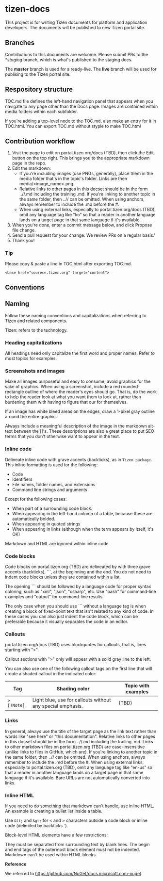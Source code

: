 # tizen-docs

This project is for writing Tizen documents for platform and application developers. The documents will be published to new Tizen portal site.

## Branches
Contributions to this documents are welcome.
Please submit PRs to the **staging* branch, which is what's published to the staging docs.

The **master** branch is used for a ready-live.
The **live** branch will be used for publising to the Tizen portal site.

## Respository structure
TOC.md file defines the left-hand navigation panel that appears when you navigate to any page other than the Docs page.
Images are contained within media folders within each subfolder.


If you're adding a top-level node to the TOC.md, also make an entry for it in TOC.html.
You can export TOC.md without styple to make TOC.html

## Contribution workflow
1. Visit the page to edit on portal.tizen.org/docs (TBD), then click the Edit button on the top right. This brings you to the appropriate markdown page in the repo.
2. Edit the markdown:
    - If you're including images (use PNGs, generally), place them in the media folder that's in the topic's folder. Links are then media/<image_name>.png.
    - Relative links to other pages in this docset should be in the form ../<folder>/<topic-file>.md including the training .md. If you're linking to another topic in the same folder, then ../<folder>/ can be omitted. When using anchors, always remember to include the .md before the #.
    - When using external links, especially to portal.tizen.org/docs (TBD), omit any language tag like "ko" so that a reader in another language lands on a target page in that same language if it's available.
3. When you're done, enter a commit message below, and click Propose file change.
4. Send a pull request for your change. We review PRs on a regular basis.'
5. Thank you!

### Tip
Please copy & paste a line in TOC.html after exporting TOC.md.

```
<base href="sourece.tizen.org" target="content">
```

## Conventions


## Naming

Follow these naming conventions and capitalizations when referring to Tizen and related components.

Tizen: refers to the technology.

### Heading capitalizations

All headings need only capitalize the first word and proper names. Refer to most topics for examples.



### Screenshots and images

Make all images purposeful and easy to consume; avoid graphics for the sake of graphics. When using a screenshot, include a red rounded-rectangle outline of where the reader's eyes should go. That is, do the work to help the reader look at what you want them to look at, rather than burdening them with having to figure that our for themselves.

If an image has white bleed areas on the edges, draw a 1-pixel gray outline around the entire graphic.

Always include a meaningful description of the image in the markdown alt-text between the []'s. These descriptions are also a great place to put SEO terms that you don't otherwise want to appear in the text.

### Inline code

Delineate inline code with grave accents (backticks), as in `Tizen package`. This inline formatting is used for the following:

- Code
- Identifiers
- File names, folder names, and extensions
- Command line strings and arguments

Except for the following cases:

- When part of a surrounding code block.
- When appearing in the left-hand column of a table, because these are automatically bolded.
- When appearing in quoted strings
- When appearing in links (although when the term appears by itself, it's OK)

Markdown and HTML are ignored within inline code.


### Code blocks

Code blocks on portal.tizen.org (TBD) are delineated by with three grave accents (backticks), ```, at the beginning and the end. You do not need to indent code blocks unless they are contained within a list.

The opening ``` should be followed by a language code for proper syntax coloring, such as "xml", "json", "csharp", etc. Use "bash" for command-line examples and "output" for command-line results.

The only case when you should use ``` without a language tag is when creating a block of fixed-point text that isn't related to any kind of code. In these cases you can also just indent the code block, which can be preferable because it visually separates the code in an editor.

### Callouts

portal.tizen.org/docs (TBD) uses blockquotes for callouts, that is, lines starting with ">".

Callout sections with ">" only will appear with a solid gray line to the left.

You can also use one of the following callout tags on the first line that will create a shaded callout in the indicated color:

| Tag | Shading color | Topic with examples |
| --- | --- | --- |
| `> [!Note]` | Light blue, use for callouts without any special emphasis. | (TBD) |

### Links

In general, always use the title of the target page as the link text rather than words like "see here" or "this documentation".
Relative links to other pages in this docset should be in the form ../<folder>/<topic-file>.md including the trailing .md.
Links to other markdown files on portal.tizen.org (TBD) are case-insensitive (unlike links to files in GitHub, which are).
If you're linking to another topic in the same folder, then ../<folder>/ can be omitted.
When using anchors, always remember to include the .md before the #.
When using external links, especially to portal.tizen.org (TBD), omit any language tag like "en-us" so that a reader in another language lands on a target page in that same language if it's available.
Bare URLs are not automatically converted into links.

### Inline HTML

If you need to do something that markdown can't handle, use inline HTML. An example is creating a bullet list inside a table.

Use `&lt;` and `&gt;` for < and > characters outside a code block or inline code (delimited by backticks `).

Block-level HTML elements have a few restrictions:

They must be separated from surrounding text by blank lines.
The begin and end tags of the outermost block element must not be indented.
Markdown can't be used within HTML blocks.


**Reference**

We referred to https://github.com/NuGet/docs.microsoft.com-nuget.


